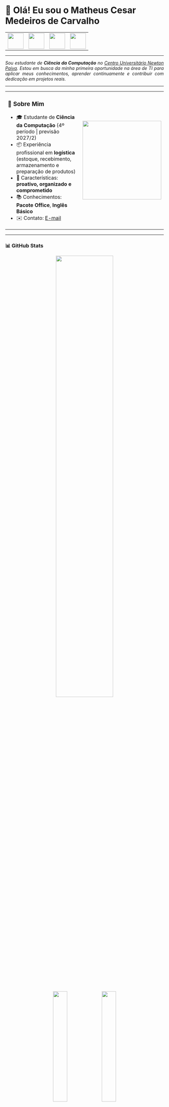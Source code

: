 # 👋 Olá! Eu sou o Matheus Cesar Medeiros de Carvalho

<div align="center">
<table>
<tr>
<td>
<a href="https://github.com/MatheusCesarMC" target="_blank">
  <img src="https://cdn.jsdelivr.net/gh/devicons/devicon/icons/github/github-original.svg" width="50px" height="50px"/>
</a>
</td>
<td>
<a href="https://www.linkedin.com/in/matheus-cesar-1ab28635b/" target="_blank">
  <img src="https://cdn.jsdelivr.net/gh/devicons/devicon/icons/linkedin/linkedin-original.svg" width="50px" height="50px"/>
</a>
</td>
<td>
<a href="mailto:MATHEUSCESARCR7M10@GMAIL.COM" target="_blank">
  <img src="https://cdn.jsdelivr.net/gh/devicons/devicon/icons/google/google-original.svg" width="50px" height="50px"/>
</a>
</td>
<td>
<a href="https://wa.me/5531997816517" target="_blank">
  <img src="https://upload.wikimedia.org/wikipedia/commons/6/6b/WhatsApp.svg" width="50px" height="50px"/>
</a>
</td>
</tr>
</table>
</div>

---

<div align="justify">
<i>
Sou estudante de <b>Ciência da Computação</b> no 
<a href="https://newtonpaiva.br/" target="_blank">Centro Universitário Newton Paiva</a>.  
Estou em busca da minha primeira oportunidade na área de TI para aplicar meus conhecimentos, aprender continuamente e contribuir com dedicação em projetos reais.  
</i>
</div>

---

<table>
<tr>
<td>

### 🚀 Sobre Mim  
- 🎓 Estudante de **Ciência da Computação** (4º período | previsão 2027/2)  
- 📦 Experiência profissional em **logística** (estoque, recebimento, armazenamento e preparação de produtos)  
- 🔎 Características: **proativo, organizado e comprometido**  
- 📚 Conhecimentos: **Pacote Office**, **Inglês Básico**  
- ✉️ Contato: [E-mail](mailto:MATHEUSCESARCR7M10@GMAIL.COM)  

</td>
<td>
  <img src="https://raw.githubusercontent.com/MatheusCesarMC/MatheusCesarMC/main/img/dev2.gif" width="250px"/>
</td>
</tr>
</table>

---

### 📊 GitHub Stats
<div align="center">
  <img src="http://github-profile-summary-cards.vercel.app/api/cards/profile-details?username=MatheusCesarMC&theme=github_dark" width="60%"/>
  <br/>
  <img src="http://github-profile-summary-cards.vercel.app/api/cards/stats?username=MatheusCesarMC&theme=github_dark" width="30%"/>
  <img src="http://github-profile-summary-cards.vercel.app/api/cards/repos-per-language?username=MatheusCesarMC&theme=github_dark" width="30%"/>
  <img src="https://github-readme-streak-stats.herokuapp.com?user=MatheusCesarMC&theme=dark&hide_border=false" width="40%"/>
</div>

---

### 🛠️ Tecnologias & Ferramentas  

<div align="center">

#### ✅ Conhecimento  
![Java](https://img.shields.io/badge/Java-ED8B00?style=for-the-badge&logo=openjdk&logoColor=white)  
![MySQL](https://img.shields.io/badge/MySQL-4479A1?style=for-the-badge&logo=mysql&logoColor=white)  

#### 📖 Atualmente Estudando  
![Python](https://img.shields.io/badge/Python-3776AB?style=for-the-badge&logo=python&logoColor=white)  
![HTML](https://img.shields.io/badge/HTML5-E34F26?style=for-the-badge&logo=html5&logoColor=white)  
![CSS](https://img.shields.io/badge/CSS3-1572B6?style=for-the-badge&logo=css3&logoColor=white)  

</div>

---

### 🌐 Onde me encontrar
<a href="https://www.linkedin.com/in/matheus-cesar-1ab28635b/" target="_blank"><img alt="Linkedin" src="https://img.shields.io/badge/LinkedIn-0077B5?style=for-the-badge&logo=linkedin&logoColor=white"/></a>
<a href="mailto:MATHEUSCESARCR7M10@GMAIL.COM" target="_blank"><img alt="Gmail" src="https://img.shields.io/badge/Gmail-D14836?style=for-the-badge&logo=gmail&logoColor=white"/></a>
<a href="https://wa.me/5531997816517" target="_blank"><img alt="WhatsApp" src="https://img.shields.io/badge/WhatsApp-25D366?style=for-the-badge&logo=whatsapp&logoColor=white"/></a>
<a href="https://github.com/MatheusCesarMC" target="_blank"><img alt="github" src="https://img.shields.io/badge/GitHub-100000?style=for-the-badge&logo=github&logoColor=white"/></a>

---
